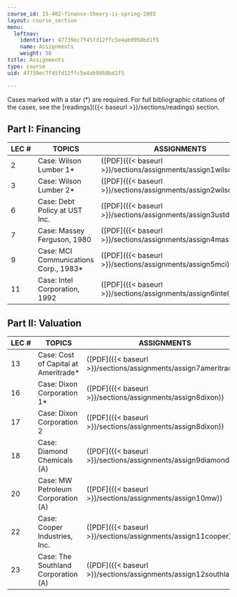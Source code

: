 ```yaml
---
course_id: 15-402-finance-theory-ii-spring-2003
layout: course_section
menu:
  leftnav:
    identifier: 47739ec7f45fd12ffc5e4ab9950bd1f5
    name: Assignments
    weight: 50
title: Assignments
type: course
uid: 47739ec7f45fd12ffc5e4ab9950bd1f5

---
```


Cases marked with a star (\*) are required. For full bibliographic citations of the cases, see the [readings]({{< baseurl >}}/sections/readings) section.

Part I: Financing
-----------------

| LEC # | TOPICS | ASSIGNMENTS |
| --- | --- | --- |
| 2 | Case: Wilson Lumber 1\* | ([PDF]({{< baseurl >}}/sections/assignments/assign1wilson1)) |
| 3 | Case: Wilson Lumber 2\* | ([PDF]({{< baseurl >}}/sections/assignments/assign2wilson2)) |
| 6 | Case: Debt Policy at UST Inc. | ([PDF]({{< baseurl >}}/sections/assignments/assign3ustdebt)) |
| 7 | Case: Massey Ferguson, 1980 | ([PDF]({{< baseurl >}}/sections/assignments/assign4masseyferg)) |
| 9 | Case: MCI Communications Corp., 1983\* | ([PDF]({{< baseurl >}}/sections/assignments/assign5mci)) |
| 11 | Case: Intel Corporation, 1992 | ([PDF]({{< baseurl >}}/sections/assignments/assign6intel)) 

Part II: Valuation
------------------

| LEC # | TOPICS | ASSIGNMENTS |
| --- | --- | --- |
| 13 | Case: Cost of Capital at Ameritrade\* | ([PDF]({{< baseurl >}}/sections/assignments/assign7ameritrade)) |
| 16 | Case: Dixon Corporation 1\* | ([PDF]({{< baseurl >}}/sections/assignments/assign8dixon)) |
| 17 | Case: Dixon Corporation 2 | ([PDF]({{< baseurl >}}/sections/assignments/assign8dixon)) |
| 18 | Case: Diamond Chemicals (A) | ([PDF]({{< baseurl >}}/sections/assignments/assign9diamond)) |
| 20 | Case: MW Petroleum Corporation (A) | ([PDF]({{< baseurl >}}/sections/assignments/assign10mw)) |
| 22 | Case: Cooper Industries, Inc. | ([PDF]({{< baseurl >}}/sections/assignments/assign11cooper)) |
| 23 | Case: The Southland Corporation (A) | ([PDF]({{< baseurl >}}/sections/assignments/assign12southland))
